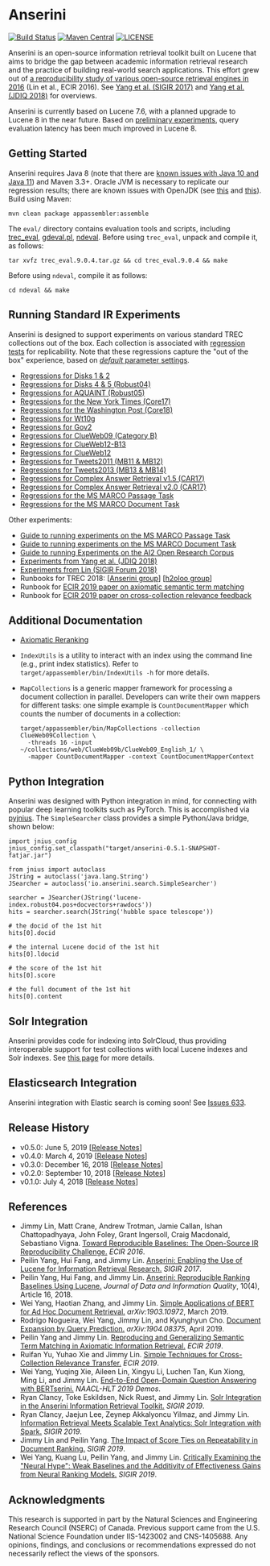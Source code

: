 Anserini
========
[![Build Status](https://travis-ci.org/castorini/anserini.svg?branch=master)](https://travis-ci.org/castorini/Anserini)
[![Maven Central](https://maven-badges.herokuapp.com/maven-central/io.anserini/anserini/badge.svg)](https://maven-badges.herokuapp.com/maven-central/io.anserini/anserini)
[![LICENSE](https://img.shields.io/badge/license-Apache-blue.svg?style=flat-square)](./LICENSE)

Anserini is an open-source information retrieval toolkit built on Lucene that aims to bridge the gap between academic information retrieval research and the practice of building real-world search applications. 
This effort grew out of [a reproducibility study of various open-source retrieval engines in 2016](https://cs.uwaterloo.ca/~jimmylin/publications/Lin_etal_ECIR2016.pdf) (Lin et al., ECIR 2016). 
See [Yang et al. (SIGIR 2017)](https://dl.acm.org/authorize?N47337) and [Yang et al. (JDIQ 2018)](https://dl.acm.org/citation.cfm?doid=3289400.3239571) for overviews.

Anserini is currently based on Lucene 7.6, with a planned upgrade to Lucene 8 in the near future.
Based on [preliminary experiments](docs/lucene7-vs-lucene8.md), query evaluation latency has been much improved in Lucene 8.

## Getting Started

Anserini requires Java 8 (note that there are [known issues with Java 10 and Java 11](https://github.com/castorini/Anserini/issues/445)) and Maven 3.3+.
Oracle JVM is necessary to replicate our regression results; there are known issues with OpenJDK (see [this](https://github.com/castorini/Anserini/pull/590) and [this](https://github.com/castorini/Anserini/issues/592)).
Build using Maven:

```
mvn clean package appassembler:assemble
```

The `eval/` directory contains evaluation tools and scripts, including
[trec_eval](https://trec.nist.gov/trec_eval/trec_eval_latest.tar.gz),
[gdeval.pl](https://github.com/trec-web/trec-web-2014/tree/master/src/eval),
[ndeval](https://github.com/trec-web/trec-web-2014/tree/master/src/eval).
Before using `trec_eval`, unpack and compile it, as follows:

```
tar xvfz trec_eval.9.0.4.tar.gz && cd trec_eval.9.0.4 && make
```

Before using `ndeval`, compile it as follows:

```
cd ndeval && make
```

## Running Standard IR Experiments

Anserini is designed to support experiments on various standard TREC collections out of the box.
Each collection is associated with [regression tests](docs/regressions.md) for replicability.
Note that these regressions capture the "out of the box" experience, based on [_default_ parameter settings](https://github.com/castorini/Anserini/blob/master/src/main/java/io/anserini/search/SearchArgs.java).

+ [Regressions for Disks 1 &amp; 2](docs/regressions-disk12.md)
+ [Regressions for Disks 4 &amp; 5 (Robust04)](docs/regressions-robust04.md)
+ [Regressions for AQUAINT (Robust05)](docs/regressions-robust05.md)
+ [Regressions for the New York Times (Core17)](docs/regressions-core17.md)
+ [Regressions for the Washington Post (Core18)](docs/regressions-core18.md)
+ [Regressions for Wt10g](docs/regressions-wt10g.md)
+ [Regressions for Gov2](docs/regressions-gov2.md)
+ [Regressions for ClueWeb09 (Category B)](docs/regressions-cw09b.md)
+ [Regressions for ClueWeb12-B13](docs/regressions-cw12b13.md)
+ [Regressions for ClueWeb12](docs/regressions-cw12.md)
+ [Regressions for Tweets2011 (MB11 &amp; MB12)](docs/regressions-mb11.md)
+ [Regressions for Tweets2013 (MB13 &amp; MB14)](docs/regressions-mb13.md)
+ [Regressions for Complex Answer Retrieval v1.5 (CAR17)](docs/regressions-car17v1.5.md)
+ [Regressions for Complex Answer Retrieval v2.0 (CAR17)](docs/regressions-car17v2.0.md)
+ [Regressions for the MS MARCO Passage Task](docs/regressions-msmarco-passage.md)
+ [Regressions for the MS MARCO Document Task](docs/regressions-msmarco-doc.md)

Other experiments:

+ [Guide to running experiments on the MS MARCO Passage Task](docs/experiments-msmarco-passage.md)
+ [Guide to running experiments on the MS MARCO Document Task](docs/experiments-msmarco-doc.md)
+ [Guide to running Experiments on the AI2 Open Research Corpus](docs/experiments-openresearch.md)
+ [Experiments from Yang et al. (JDIQ 2018)](docs/experiments-jdiq2018.md)
+ [Experiments from Lin (SIGIR Forum 2018)](docs/experiments-forum2018.md)
+ Runbooks for TREC 2018: [[Anserini group](docs/runbook-trec2018-anserini.md)] [[h2oloo group](docs/runbook-trec2018-h2oloo.md)]
+ Runbook for [ECIR 2019 paper on axiomatic semantic term matching](docs/runbook-ecir2019-axiomatic.md)
+ Runbook for [ECIR 2019 paper on cross-collection relevance feedback](docs/runbook-ecir2019-ccrf.md)

## Additional Documentation

+ [Axiomatic Reranking](docs/axiom-reranking.md)
+ `IndexUtils` is a utility to interact with an index using the command line (e.g., print index statistics). Refer to `target/appassembler/bin/IndexUtils -h` for more details.
+ `MapCollections` is a generic mapper framework for processing a document collection in parallel. Developers can write their own mappers for different tasks: one simple example is `CountDocumentMapper` which counts the number of documents in a collection:

   ```
   target/appassembler/bin/MapCollections -collection ClueWeb09Collection \
     -threads 16 -input ~/collections/web/ClueWeb09b/ClueWeb09_English_1/ \
     -mapper CountDocumentMapper -context CountDocumentMapperContext
   ```

## Python Integration

Anserini was designed with Python integration in mind, for connecting with popular deep learning toolkits such as PyTorch. This is accomplished via [pyjnius](https://github.com/kivy/pyjnius). The `SimpleSearcher` class provides a simple Python/Java bridge, shown below:

```
import jnius_config
jnius_config.set_classpath("target/anserini-0.5.1-SNAPSHOT-fatjar.jar")

from jnius import autoclass
JString = autoclass('java.lang.String')
JSearcher = autoclass('io.anserini.search.SimpleSearcher')

searcher = JSearcher(JString('lucene-index.robust04.pos+docvectors+rawdocs'))
hits = searcher.search(JString('hubble space telescope'))

# the docid of the 1st hit
hits[0].docid

# the internal Lucene docid of the 1st hit
hits[0].ldocid

# the score of the 1st hit
hits[0].score

# the full document of the 1st hit
hits[0].content
```

## Solr Integration

Anserini provides code for indexing into SolrCloud, thus providing interoperable support for test collections wiith local Lucene indexes and Solr indexes.
See [this page](docs/solrini.md) for more details.

## Elasticsearch Integration

Anserini integration with Elastic search is coming soon!
See [Issues 633](https://github.com/castorini/anserini/issues/633).

## Release History

+ v0.5.0: June 5, 2019 [[Release Notes](docs/release-notes/release-notes-v0.5.0.md)]
+ v0.4.0: March 4, 2019 [[Release Notes](docs/release-notes/release-notes-v0.4.0.md)]
+ v0.3.0: December 16, 2018 [[Release Notes](docs/release-notes/release-notes-v0.3.0.md)]
+ v0.2.0: September 10, 2018 [[Release Notes](docs/release-notes/release-notes-v0.2.0.md)]
+ v0.1.0: July 4, 2018 [[Release Notes](docs/release-notes/release-notes-v0.1.0.md)]

## References

+ Jimmy Lin, Matt Crane, Andrew Trotman, Jamie Callan, Ishan Chattopadhyaya, John Foley, Grant Ingersoll, Craig Macdonald, Sebastiano Vigna. [Toward Reproducible Baselines: The Open-Source IR Reproducibility Challenge.](https://cs.uwaterloo.ca/~jimmylin/publications/Lin_etal_ECIR2016.pdf) _ECIR 2016_.
+ Peilin Yang, Hui Fang, and Jimmy Lin. [Anserini: Enabling the Use of Lucene for Information Retrieval Research.](https://dl.acm.org/authorize?N47337) _SIGIR 2017_.
+ Peilin Yang, Hui Fang, and Jimmy Lin. [Anserini: Reproducible Ranking Baselines Using Lucene.](https://dl.acm.org/citation.cfm?doid=3289400.3239571) _Journal of Data and Information Quality_, 10(4), Article 16, 2018.
+ Wei Yang, Haotian Zhang, and Jimmy Lin. [Simple Applications of BERT for Ad Hoc Document Retrieval.](https://arxiv.org/abs/1903.10972) _arXiv:1903.10972_, March 2019.
+ Rodrigo Nogueira, Wei Yang, Jimmy Lin, and Kyunghyun Cho. [Document Expansion by Query Prediction.](https://arxiv.org/abs/1904.08375) _arXiv:1904.08375_, April 2019.
+ Peilin Yang and Jimmy Lin. [Reproducing and Generalizing Semantic Term Matching in Axiomatic Information Retrieval.](https://cs.uwaterloo.ca/~jimmylin/publications/Yang_Lin_ECIR2019.pdf) _ECIR 2019_.
+ Ruifan Yu, Yuhao Xie and Jimmy Lin. [Simple Techniques for Cross-Collection Relevance Transfer.](https://cs.uwaterloo.ca/~jimmylin/publications/Yu_etal_ECIR2019.pdf) _ECIR 2019_.
+ Wei Yang, Yuqing Xie, Aileen Lin, Xingyu Li, Luchen Tan, Kun Xiong, Ming Li, and Jimmy Lin. [End-to-End Open-Domain Question Answering with BERTserini.](https://aclweb.org/anthology/papers/N/N19/N19-4013/) _NAACL-HLT 2019 Demos_.
+ Ryan Clancy, Toke Eskildsen, Nick Ruest, and Jimmy Lin. [Solr Integration in the Anserini Information Retrieval Toolkit.](https://cs.uwaterloo.ca/~jimmylin/publications/Clancy_etal_SIGIR2019a.pdf) _SIGIR 2019_.
+ Ryan Clancy, Jaejun Lee, Zeynep Akkalyoncu Yilmaz, and Jimmy Lin. [Information Retrieval Meets Scalable Text Analytics: Solr Integration with Spark.](https://cs.uwaterloo.ca/~jimmylin/publications/Clancy_etal_SIGIR2019b.pdf) _SIGIR 2019_.
+ Jimmy Lin and Peilin Yang. [The Impact of Score Ties on Repeatability in Document Ranking.](https://cs.uwaterloo.ca/~jimmylin/publications/Lin_Yang_SIGIR2019.pdf) _SIGIR 2019_.
+ Wei Yang, Kuang Lu, Peilin Yang, and Jimmy Lin. [Critically Examining the "Neural Hype": Weak Baselines and the Additivity of Effectiveness Gains from Neural Ranking Models.](https://cs.uwaterloo.ca/~jimmylin/publications/Lin_Yang_SIGIR2019.pdf) _SIGIR 2019_.

## Acknowledgments

This research is supported in part by the Natural Sciences and Engineering Research Council (NSERC) of Canada.
Previous support came from the U.S. National Science Foundation under IIS-1423002 and CNS-1405688.
Any opinions, findings, and conclusions or recommendations expressed do not necessarily reflect the views of the sponsors.
